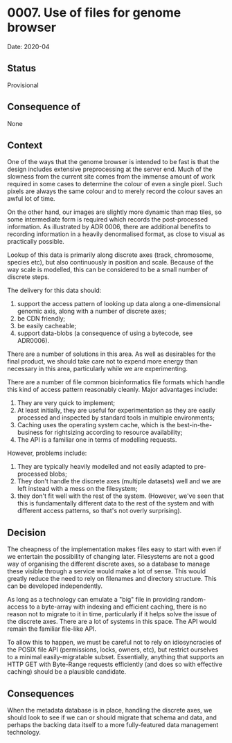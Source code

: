 # 0007. Use of files for genome browser

Date: 2020-04

## Status

Provisional

## Consequence of

None

## Context

One of the ways that the genome browser is intended to be fast is that the design includes extensive preprocessing at the server end. Much of the slowness from the current site comes from the immense amount of work required in some cases to determine the colour of even a single pixel. Such pixels are always the same colour and to merely record the colour saves an awful lot of time.

On the other hand, our images are slightly more dynamic than map tiles, so some intermediate form is required which records the post-processed information. As illustrated by ADR 0006, there are additional benefits to recording information in a heavily denormalised format, as close to visual as practically possible.

Lookup of this data is primarily along discrete axes (track, chromosome, species etc), but also continuously in position and scale. Because of the way scale is modelled, this can be considered to be a small number of discrete steps.

The delivery for this data should:

1. support the access pattern of looking up data along a one-dimensional genomic axis, along with a number of discrete axes;
2. be CDN friendly;
3. be easily cacheable;
4. support data-blobs (a consequence of using a bytecode, see ADR0006).

There are a number of solutions in this area. As well as desirables for the final product, we should take care not to expend more energy than necessary in this area, particularly while we are experimenting.

There are a number of file common bioinformatics file formats which handle this kind of access pattern reasonably cleanly. Major advantages include:

1. They are very quick to implement;
2. At least initially, they are useful for experimentation as they are easily processed and inspected by standard tools in multiple environments;
3. Caching uses the operating system cache, which is the best-in-the-business for rightsizing according to resource availability;
4. The API is a familiar one in terms of modelling requests.

However, problems include:

1. They are typically heavily modelled and not easily adapted to pre-processed blobs;
2. They don't handle the discrete axes (multiple datasets) well and we are left instead with a mess on the filesystem;
3. they don't fit well with the rest of the system. (However, we've seen that this is fundamentally different data to the rest of the system and with different access patterns, so that's not overly surprising).

## Decision

The cheapness of the implementation makes files easy to start with even if we entertain the possibility of changing later. Filesystems are not a good way of organising the different discrete axes, so a database to manage these visible through a service would make a lot of sense. This would greatly reduce the need to rely on filenames and directory structure. This can be developed independently.

As long as a technology can emulate a "big" file in providing random-access to a byte-array with indexing and efficient caching, there is no reason not to migrate to it in time, particularly if it helps solve the issue of the discrete axes. There are a lot of systems in this space. The API would remain the familiar file-like API.

To allow this to happen, we must be careful not to rely on idiosyncracies of the POSIX file API (permissions, locks, owners, etc), but restrict ourselves to a minimal easily-migratable subset. Essentially, anything that supports an HTTP GET with Byte-Range requests efficiently (and does so with effective caching) should be a plausible candidate.


## Consequences

When the metadata database is in place, handling the discrete axes, we should look to see if we can or should migrate that schema and data, and perhaps the backing data itself to a more fully-featured data management technology.


